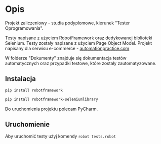 # Opis

Projekt zaliczeniowy - studia podyplomowe, kierunek "Tester Oprogramowania". 

Testy napisane z użyciem RobotFramework oraz dedykowanej biblioteki Selenium. Testy zostały napisane z użyciem Page Object Model. Projekt napisany dla serwisu e-commerce -  [automationpractice.com](https://automationpractice.com)

W folderze "Dokumenty" znajduje się dokumentacja testów automatycznych oraz przypadki testowe, które zostały zautomatyzowane.




## Instalacja

```bash
pip install robotframework
```

```bash
pip install robotframework-seleniumlibrary
```

Do uruchomienia projektu polecam PyCharm.

## Uruchomienie

Aby uruchomić testy użyj komendy ```robot tests.robot```
